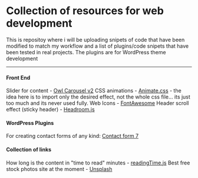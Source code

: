 # Collection of resources for web development

This is repositoy where i will be uploading snipets of code that have been modified to match my workflow and a list of plugins/code snipets that have been tested in real projects. The plugins are for WordPress theme development

---

#### Front End
Slider for content - [Owl Carousel v2](http://www.owlcarousel.owlgraphic.com/)
CSS animations - [Animate.css](https://github.com/daneden/animate.css) - the idea here is to import only the desired effect, not the whole css file... its just too much and its never used fully.
Web Icons - [FontAwesome](http://fortawesome.github.io/Font-Awesome/cheatsheet/)
Header scroll effect (sticky header) - [Headroom.js](https://github.com/WickyNilliams/headroom.js)

#### WordPress Plugins
For creating contact forms of any kind: [Contact form 7](https://wordpress.org/plugins/contact-form-7/)

#### Collection of links
How long is the content in "time to read" minutes - [readingTime.js](https://github.com/michael-lynch/reading-time) 
Best free stock photos site at the moment - [Unsplash](https://unsplash.com/)